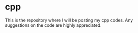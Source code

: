 # cpp
This is the repository where I will be posting my cpp codes. Any suggestions on the code are highly appreciated.
